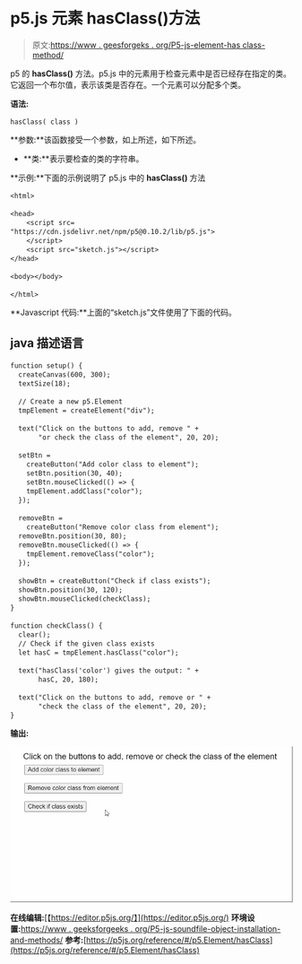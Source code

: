 # p5.js 元素 hasClass()方法

> 原文:[https://www . geesforgeks . org/P5-js-element-has class-method/](https://www.geeksforgeeks.org/p5-js-element-hasclass-method/)

p5 的 **hasClass()** 方法。p5.js 中的元素用于检查元素中是否已经存在指定的类。它返回一个布尔值，表示该类是否存在。一个元素可以分配多个类。

**语法:**

```
hasClass( class )

```

**参数:**该函数接受一个参数，如上所述，如下所述。

*   **类:**表示要检查的类的字符串。

**示例:**下面的示例说明了 p5.js 中的 **hasClass()** 方法

```
<html>

<head>
    <script src=
"https://cdn.jsdelivr.net/npm/p5@0.10.2/lib/p5.js">
    </script>
    <script src="sketch.js"></script>
</head>

<body></body>

</html>
```

**Javascript 代码:**上面的“sketch.js”文件使用了下面的代码。

## java 描述语言

```
function setup() {
  createCanvas(600, 300);
  textSize(18);

  // Create a new p5.Element
  tmpElement = createElement("div");

  text("Click on the buttons to add, remove " +
       "or check the class of the element", 20, 20);

  setBtn = 
    createButton("Add color class to element");
    setBtn.position(30, 40);
    setBtn.mouseClicked(() => {
    tmpElement.addClass("color");
  });

  removeBtn =
    createButton("Remove color class from element");
  removeBtn.position(30, 80);
  removeBtn.mouseClicked(() => {
    tmpElement.removeClass("color");
  });

  showBtn = createButton("Check if class exists");
  showBtn.position(30, 120);
  showBtn.mouseClicked(checkClass);
}

function checkClass() {
  clear();
  // Check if the given class exists
  let hasC = tmpElement.hasClass("color");

  text("hasClass('color') gives the output: " +
       hasC, 20, 180);

  text("Click on the buttons to add, remove or " +
       "check the class of the element", 20, 20);
}
```

**输出:**

![](img/0d0f51701016cd3768fd14223e4109c7.png)

**在线编辑:**[【https://editor.p5js.org/】](https://editor.p5js.org/)
**环境设置:**[https://www . geeksforgeeks . org/P5-js-soundfile-object-installation-and-methods/](https://www.geeksforgeeks.org/p5-js-soundfile-object-installation-and-methods/)
**参考:**[https://p5js.org/reference/#/p5.Element/hasClass](https://p5js.org/reference/#/p5.Element/hasClass)